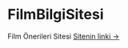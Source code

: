 # FilmBilgiSitesi
Film Önerileri Sitesi
[Sitenin linki -> ](http://azmicankaradas.epizy.com/?i=2 "Film Önerileri")
